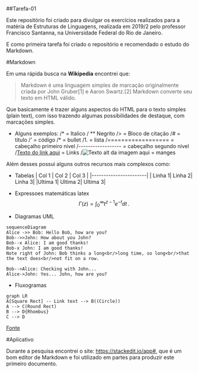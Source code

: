 ##Tarefa-01

Este repositório foi criado para divulgar os exercícios realizados para a matéria de Estruturas de Linguagens, realizada em 2019/2 pelo professor Francisco Santanna, na Universidade Federal do Rio de Janeiro. 

E como primeira tarefa foi criado o repositório e recomendado o estudo do Markdown.

#Markdown

Em uma rápida busca na **Wikipedia** encontrei que: 

>Markdown é uma linguagem simples de marcação originalmente criada por John Gruber[1] e Aaron Swartz.[2] Markdown converte seu texto em HTML válido.

Que basicamente é trazer alguns aspectos do HTML para o texto simples (plain text), com isso trazendo algumas possibilidades de destaque, com marcações simples.

* Alguns exemplos:
/* = Italico
/ ** Negrito 
/> = Bloco de citação
/# = titulo
/' = código
/* = bullet
/1. = lista
/================== = cabeçalho primeiro nivel
/------------------ = cabeçalho segundo nível
/[Texto do link aqui](endereço.do.link.aqui "título do link aqui") = Links
/![Texto alt da imagem aqui]([[URL]].da.imagem.aqui "Título da Imagem aqui") = manges

Além desses possui alguns outros recursos mais complexos como:

* Tabelas
| Col 1 | Col 2 | Col 3 |
|-----------------------|
| Linha 1| Linha 2| Linha 3|
|Ultima 1| Ultima 2| Ultima 3|


* Expressoes matemáticas latex
$$
\Gamma(z) = \int_0^\infty t^{z-1}e^{-t}dt\,.
$$

* Diagramas UML
```mermaid
sequenceDiagram
Alice ->> Bob: Hello Bob, how are you?
Bob-->>John: How about you John?
Bob--x Alice: I am good thanks!
Bob-x John: I am good thanks!
Note right of John: Bob thinks a long<br/>long time, so long<br/>that the text does<br/>not fit on a row.

Bob-->Alice: Checking with John...
Alice->John: Yes... John, how are you?
```

* Fluxogramas

```mermaid
graph LR
A[Square Rect] -- Link text --> B((Circle))
A --> C(Round Rect)
B --> D{Rhombus}
C --> D
```

[Fonte](https://stackedit.io/app#)


#Aplicativo

Durante a pesquisa encontrei o site: https://stackedit.io/app#, que é um bom editor de Markdown e foi utilizado em partes para produzir este primeiro documento. 
